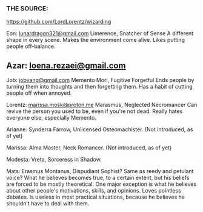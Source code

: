### THE SOURCE:
https://github.com/LordLorentz/wizarding

Eon:
lunardragon321@gmail.com
Limerence, Snatcher of Sense
A different shape in every scene. Makes the environment come alive.
Likes putting people off-balance.

Azar:
loena.rezaei@gmail.com
---

Job:
jobvang@gmail.com
Memento Mori, Fugitive Forgetful
Ends people by turning them into thoughts and then forgetting them.
Has a habit of cutting people off when annoyed.

Lorentz:
marissa.mosk@proton.me
Marasmus, Neglected Necromancer
Can revive the person you used to be, even if you're not dead.
Really hates everyone else, especially Memento.

Arianne:
Synderra Farrow, Unlicensed Osteomachister.
(Not introduced, as of yet)

Marissa:
Alma Master, Neck Romancer.
(Not introduced, as of yet)

Modesta:
Vreta, Sorceress in Shadow.

Mats:
Erasmus Montanus, Dispudiant Sophist?
Same as reedy and petulant voice?
What he believes becomes true, to a certain extent, but his beliefs are forced to be mostly theoretical. One major exception is what he believes about other people's motivations, skills, and opinions.
Loves pointless debates. Is useless in most practical situations, because he believes he shouldn't have to deal with them.


